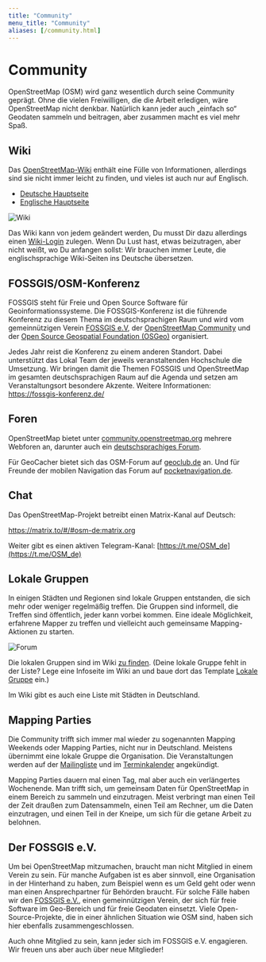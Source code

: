 ```yaml
---
title: "Community"
menu_title: "Community"
aliases: [/community.html]
---
```


# Community

OpenStreetMap (OSM) wird ganz wesentlich durch seine Community geprägt. Ohne die vielen Freiwilligen, die die Arbeit erledigen, wäre OpenStreetMap nicht denkbar. Natürlich kann jeder auch „einfach so“ Geodaten sammeln und beitragen, aber zusammen macht es viel mehr Spaß.

## Wiki

Das [OpenStreetMap-Wiki](https://wiki.openstreetmap.org/wiki/Hauptseite) enthält eine Fülle von Informationen, allerdings sind sie nicht immer leicht zu finden, und vieles ist auch nur auf Englisch.

* [Deutsche Hauptseite](https://wiki.openstreetmap.org/wiki/Hauptseite)
* [Englische Hauptseite](https://wiki.openstreetmap.org/)

![Wiki](/img/osm_logo_wiki.png)

Das Wiki kann von jedem geändert werden, Du musst Dir dazu allerdings einen [Wiki-Login](https://wiki.openstreetmap.org/w/index.php?title=Special:UserLogin&returnto=Hauptseite) zulegen. Wenn Du Lust hast, etwas beizutragen, aber nicht weißt, wo Du anfangen sollst: Wir brauchen immer Leute, die englischsprachige Wiki-Seiten ins Deutsche übersetzen.

## FOSSGIS/OSM-Konferenz

FOSSGIS steht für Freie und Open Source Software für Geoinformationssysteme. Die FOSSGIS-Konferenz ist die führende Konferenz zu diesem Thema im deutschsprachigen Raum und wird vom gemeinnützigen Verein [FOSSGIS e.V](https://www.fossgis.de/), der [OpenStreetMap Community](https://www.openstreetmap.de/) und der [Open Source Geospatial Foundation (OSGeo)](https://www.osgeo.org/) organisiert.

Jedes Jahr reist die Konferenz zu einem anderen Standort. Dabei unterstützt das Lokal Team der jeweils veranstaltenden Hochschule die Umsetzung. Wir bringen damit die Themen FOSSGIS und OpenStreetMap im gesamten deutschsprachigen Raum auf die Agenda und setzen am Veranstaltungsort besondere Akzente.
Weitere Informationen: https://fossgis-konferenz.de/

## Foren

OpenStreetMap bietet unter [community.openstreetmap.org](https://community.openstreetmap.org) mehrere Webforen an, darunter auch ein [deutschsprachiges Forum](https://community.openstreetmap.org/c/communities/de/56).

Für GeoCacher bietet sich das OSM-Forum auf [geoclub.de](https://geoclub.de/forum/viewforum.php?f=70) an. Und für Freunde der mobilen Navigation das Forum auf [pocketnavigation.de](https://forum.pocketnavigation.de/bid1000212-sid.htm).


## Chat

Das OpenStreetMap-Projekt betreibt einen Matrix-Kanal auf Deutsch:

https://matrix.to/#/#osm-de:matrix.org

Weiter gibt es einen aktiven Telegram-Kanal: [https://t.me/OSM_de](https://t.me/OSM_de)


## Lokale Gruppen

In einigen Städten und Regionen sind lokale Gruppen entstanden, die sich mehr oder weniger regelmäßig treffen. Die Gruppen sind informell, die Treffen sind öffentlich, jeder kann vorbei kommen. Eine ideale Möglichkeit, erfahrene Mapper zu treffen und vielleicht auch gemeinsame Mapping-Aktionen zu starten.

![Forum](/img/karte-dach.png)

Die lokalen Gruppen sind im Wiki [zu finden](https://wiki.openstreetmap.org/wiki/Category:Lokale_Gruppe). (Deine lokale Gruppe fehlt in der Liste? Lege eine Infoseite im Wiki an und baue dort das Template [Lokale Gruppe](https://wiki.openstreetmap.org/wiki/Template:User_group) ein.)

Im Wiki gibt es auch eine Liste mit Städten in Deutschland.

## Mapping Parties

Die Community trifft sich immer mal wieder zu sogenannten Mapping Weekends oder Mapping Parties, nicht nur in Deutschland. Meistens übernimmt eine lokale Gruppe die Organisation. Die Veranstaltungen werden auf der [Mailingliste](https://lists.openstreetmap.de/mailman/listinfo) und im [Terminkalender](https://wiki.openstreetmap.org/wiki/Current_events) angekündigt.

Mapping Parties dauern mal einen Tag, mal aber auch ein verlängertes Wochenende. Man trifft sich, um gemeinsam Daten für OpenStreetMap in einem Bereich zu sammeln und einzutragen. Meist verbringt man einen Teil der Zeit draußen zum Datensammeln, einen Teil am Rechner, um die Daten einzutragen, und einen Teil in der Kneipe, um sich für die getane Arbeit zu belohnen.

## Der FOSSGIS e.V.

Um bei OpenStreetMap mitzumachen, braucht man nicht Mitglied in einem Verein zu sein. Für manche Aufgaben ist es aber sinnvoll, eine Organisation in der Hinterhand zu haben, zum Beispiel wenn es um Geld geht oder wenn man einen Ansprechpartner für Behörden braucht. Für solche Fälle haben wir den [FOSSGIS e.V.](https://www.fossgis.de/), einen gemeinnützigen Verein, der sich für freie Software im Geo-Bereich und für freie Geodaten einsetzt. Viele Open-Source-Projekte, die in einer ähnlichen Situation wie OSM sind, haben sich hier ebenfalls zusammengeschlossen.

Auch ohne Mitglied zu sein, kann jeder sich im FOSSGIS e.V. engagieren. Wir freuen uns aber auch über neue Mitglieder!
